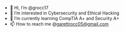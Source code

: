 - 👋 Hi, I’m @grocc17
- 👀 I’m interested in Cybersecurity and Ethical Hacking 
- 🌱 I’m currently learning CompTIA A+ and Security A+
- 📫 How to reach me @garettrocc05@gmail.com

<!---
grocc17/grocc17 is a ✨ special ✨ repository because its `README.md` (this file) appears on your GitHub profile.
You can click the Preview link to take a look at your changes.
--->

